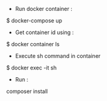 
* Run docker container : 

$ docker-compose up


* Get container id using :

$ docker container ls  


* Execute sh command in container

$ docker exec -it <container id> sh


* Run :

composer install